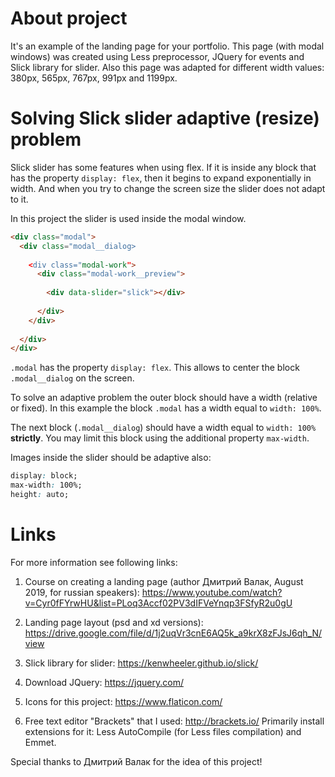 # About project

It's an example of the landing page for your portfolio.
This page (with modal windows) was created using Less preprocessor, JQuery for events and Slick library for slider.
Also this page was adapted for different width values: 380px, 565px, 767px, 991px and 1199px.


# Solving Slick slider adaptive (resize) problem

Slick slider has some features when using flex. If it is inside any block that has the property `display: flex`, then it begins to expand exponentially in width. And when you try to change the screen size the slider does not adapt to it.

In this project the slider is used inside the modal window.
```html
<div class="modal">
  <div class="modal__dialog>
    
    <div class="modal-work">
      <div class="modal-work__preview">
        
        <div data-slider="slick"></div>
        
      </div>
    </div>
    
  </div>
</div>
```
`.modal` has the property `display: flex`. This allows to center the block `.modal__dialog` on the screen.

To solve an adaptive problem the outer block should have a width (relative or fixed). In this example the block `.modal` has a width equal to `width: 100%`.

The next block (`.modal__dialog`) should have a width equal to `width: 100%` __strictly__. You may limit this block using the additional property `max-width`.

Images inside the slider should be adaptive also:
```css
display: block;
max-width: 100%;
height: auto;
```


# Links

For more information see following links:

1. Course on creating a landing page (author Дмитрий Валак, August 2019, for russian speakers):
https://www.youtube.com/watch?v=Cyr0fFYrwHU&list=PLoq3Accf02PV3dIFVeYnqp3FSfyR2u0gU

2. Landing page layout (psd and xd versions):
https://drive.google.com/file/d/1j2uqVr3cnE6AQ5k_a9krX8zFJsJ6qh_N/view

3. Slick library for slider:
https://kenwheeler.github.io/slick/

4. Download JQuery:
https://jquery.com/

5. Icons for this project:
https://www.flaticon.com/

6. Free text editor "Brackets" that I used:
http://brackets.io/
Primarily install extensions for it: Less AutoCompile (for Less files compilation) and Emmet.


Special thanks to Дмитрий Валак for the idea of this project!
